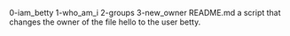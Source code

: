 0-iam_betty 1-who_am_i 2-groups 3-new_owner README.md a script that changes the owner of the file hello to the user betty.
